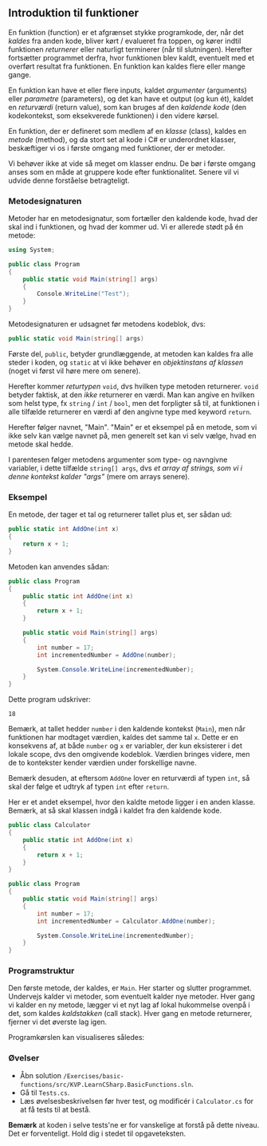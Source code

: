 ## Introduktion til funktioner

En funktion (function) er et afgrænset stykke programkode, der, når det _kaldes_ fra anden kode, bliver kørt / evalueret fra toppen, og kører indtil funktionen _returnerer_ eller naturligt terminerer (når til slutningen). Herefter fortsætter programmet derfra, hvor funktionen blev kaldt, eventuelt med et overført resultat fra funktionen. En funktion kan kaldes flere eller mange gange.

En funktion kan have et eller flere inputs, kaldet _argumenter_ (arguments) eller _parametre_ (parameters), og det kan have et output (og kun ét), kaldet en _returværdi_ (return value), som kan bruges af den _kaldende kode_ (den kodekontekst, som eksekverede funktionen) i den videre kørsel.

En funktion, der er defineret som medlem af en _klasse_ (class), kaldes en _metode_ (method), og da stort set al kode i C# er underordnet klasser, beskæftiger vi os i første omgang med funktioner, der er metoder. 

Vi behøver ikke at vide så meget om klasser endnu. De bør i første omgang anses som en måde at gruppere kode efter funktionalitet. Senere vil vi udvide denne forståelse betragteligt.

### Metodesignaturen

Metoder har en metodesignatur, som fortæller den kaldende kode, hvad der skal ind i funktionen, og hvad der kommer ud. Vi er allerede stødt på én metode:

```csharp
using System;

public class Program
{
    public static void Main(string[] args)
    {
        Console.WriteLine("Test");
    }
}
```

Metodesignaturen er udsagnet før metodens kodeblok, dvs:

```csharp
public static void Main(string[] args)
```

Første del, `public`, betyder grundlæggende, at metoden kan kaldes fra alle steder i koden, og `static` at vi ikke behøver en _objektinstans af klassen_ (noget vi først vil høre mere om senere). 

Herefter kommer _returtypen_ `void`, dvs hvilken type metoden returnerer. `void` betyder faktisk, at den _ikke_ returnerer en værdi. Man kan angive en hvilken som helst type, fx `string` / `int` / `bool`, men det forpligter så til, at funktionen i alle tilfælde returnerer en værdi af den angivne type med keyword `return`.

Herefter følger navnet, "Main". "Main" er et eksempel på en metode, som vi ikke selv kan vælge navnet på, men generelt set kan vi selv vælge, hvad en metode skal hedde.

I parentesen følger metodens argumenter som type- og navngivne variabler, i dette tilfælde `string[] args`, dvs _et array af strings, som vi i denne kontekst kalder "args"_ (mere om arrays senere).

### Eksempel

En metode, der tager et tal og returnerer tallet plus et, ser sådan ud:

```csharp
public static int AddOne(int x)
{
    return x + 1;
}
```

Metoden kan anvendes sådan:

```csharp
public class Program 
{
    public static int AddOne(int x)
    {
        return x + 1;
    }

    public static void Main(string[] args) 
    {
        int number = 17;
        int incrementedNumber = AddOne(number);

        System.Console.WriteLine(incrementedNumber);
    }
}
```

Dette program udskriver:

```
18
```

Bemærk, at tallet hedder `number` i den kaldende kontekst (`Main`), men når funktionen har modtaget værdien, kaldes det samme tal `x`. Dette er en konsekvens af, at både `number` og `x` er variabler, der kun eksisterer i det lokale scope, dvs den omgivende kodeblok. Værdien bringes videre, men de to kontekster kender værdien under forskellige navne.

Bemærk desuden, at eftersom `AddOne` lover en returværdi af typen `int`, så skal der følge et udtryk af typen `int` efter `return`.

Her er et andet eksempel, hvor den kaldte metode ligger i en anden klasse. Bemærk, at så skal klassen indgå i kaldet fra den kaldende kode.

```csharp
public class Calculator
{
    public static int AddOne(int x)
    {
        return x + 1;
    }
}

public class Program 
{
    public static void Main(string[] args) 
    {
        int number = 17;
        int incrementedNumber = Calculator.AddOne(number);

        System.Console.WriteLine(incrementedNumber);
    }
}
```

### Programstruktur

Den første metode, der kaldes, er `Main`. Her starter og slutter programmet. Undervejs kalder vi metoder, som eventuelt kalder nye metoder. Hver gang vi kalder en ny metode, lægger vi et nyt lag af lokal hukommelse ovenpå i det, som kaldes _kaldstakken_ (call stack). Hver gang en metode returnerer, fjerner vi det øverste lag igen.

Programkørslen kan visualiseres således:

<visualisering af kaldstakken>

### Øvelser

- Åbn solution `/Exercises/basic-functions/src/KVP.LearnCSharp.BasicFunctions.sln`.
- Gå til `Tests.cs`.
- Læs øvelsesbeskrivelsen før hver test, og modificér i `Calculator.cs` for at få tests til at bestå.

**Bemærk** at koden i selve tests'ne er for vanskelige at forstå på dette niveau. Det er forventeligt. Hold dig i stedet til opgaveteksten.